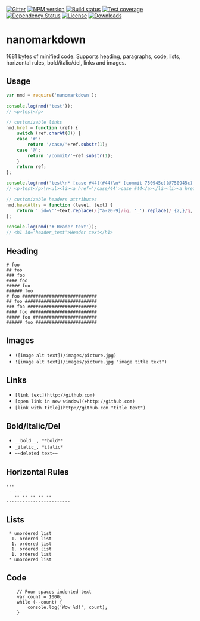 [![Gitter][gitter-image]][gitter-url]
[![NPM version][npm-image]][npm-url]
[![Build status][travis-image]][travis-url]
[![Test coverage][coveralls-image]][coveralls-url]
[![Dependency Status][david-image]][david-url]
[![License][license-image]][license-url]
[![Downloads][downloads-image]][downloads-url]

# nanomarkdown

1681 bytes of minified code. Supports heading, paragraphs, code, lists, horizontal rules, bold/italic/del, links and images.

## Usage

```js
var nmd = require('nanomarkdown');

console.log(nmd('test'));
// <p>test</p>

// customizable links
nmd.href = function (ref) {
	switch (ref.charAt(0)) {
	case '#':
		return '/case/'+ref.substr(1);
	case '@':
		return '/commit/'+ref.substr(1);
	}
	return ref;
};

console.log(nmd('test\n* [case #44](#44)\n* [commit 750945c](@750945c)'));
// <p>test</p>\n<ul><li><a href='/case/44'>case #44</a></li><li><a href='/commit/750945c'>commit 750945c</a></li></ul>

// customizable headers attributes
nmd.headAttrs = function (level, text) {
	return ' id=\''+text.replace(/[^a-z0-9]/ig, '_').replace(/_{2,}/g, '_').replace(/^_*(.*?)_*$/, '$1').toLowerCase()+'\'';
};

console.log(nmd('# Header text'));
// <h1 id='header_text'>Header text</h1>
```

## Heading

```
# foo
## foo
### foo
#### foo
##### foo
###### foo
# foo ############################
## foo ###########################
### foo ##########################
#### foo #########################
##### foo ########################
###### foo #######################
```

## Images
 * `![image alt text](/images/picture.jpg)`
 * `![image alt text](/images/picture.jpg "image title text")`

## Links
 * `[link text](http://github.com)`
 * `[open link in new window](+http://github.com)`
 * `[link with title](http://github.com "title text")`

## Bold/Italic/Del
 * `__bold__, **bold**`
 * `_italic_, *italic*`
 * `~~deleted text~~`

## Horizontal Rules

```
---
 - - - -
   -- -- -- -- --
------------------------
```

## Lists

```
 * unordered list
  1. ordered list
  1. ordered list
  1. ordered list
  1. ordered list
 * unordered list
```

## Code

```
    // Four spaces indented text
    var count = 1000;
    while (--count) {
        console.log('Wow %d!', count);
    }
```

[gitter-image]: https://badges.gitter.im/Holixus/nanomarkdown.png
[gitter-url]: https://gitter.im/Holixus/nanomarkdown
[npm-image]: https://img.shields.io/npm/v/nanomarkdown.svg
[npm-url]: https://npmjs.org/package/nanomarkdown
[github-tag]: http://img.shields.io/github/tag/Holixus/nanomarkdown.svg
[github-url]: https://github.com/Holixus/nanomarkdown/tags
[travis-image]: https://travis-ci.org/Holixus/nanomarkdown.svg?branch=master
[travis-url]: https://travis-ci.org/Holixus/nanomarkdown
[coveralls-image]: https://img.shields.io/coveralls/Holixus/nanomarkdown.svg
[coveralls-url]: https://coveralls.io/r/Holixus/nanomarkdown
[david-image]: http://img.shields.io/david/Holixus/nanomarkdown.svg
[david-url]: https://david-dm.org/Holixus/nanomarkdown
[license-image]: http://img.shields.io/npm/l/nanomarkdown.svg
[license-url]: LICENSE
[downloads-image]: http://img.shields.io/npm/dm/nanomarkdown.svg
[downloads-url]: https://npmjs.org/package/nanomarkdown
